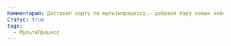 ```yaml
---
Комментарий: Достроил карту по мультипроцессу.— добавил пару новых кейсов— развил старые
Статус: true
tags:
  - МультиПроцесс
---
```

